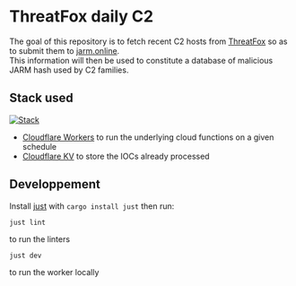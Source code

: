 # ThreatFox daily C2

The goal of this repository is to fetch recent C2 hosts from [ThreatFox](https://threatfox.abuse.ch/) so as to submit them to [jarm.online](https://jarm.online/).  
This information will then be used to constitute a database of malicious JARM hash used by C2 families.

## Stack used
[![Stack](https://skillicons.dev/icons?i=python,cloudflare,workers)](https://skillicons.dev)

* [Cloudflare Workers](https://workers.cloudflare.com/) to run the underlying cloud functions on a given schedule
* [Cloudflare KV](https://developers.cloudflare.com/kv/) to store the IOCs already processed

## Developpement

Install [just](https://github.com/casey/just) with `cargo install just` then run:
```shell
just lint
```
to run the linters
```shell
just dev
```
to run the worker locally